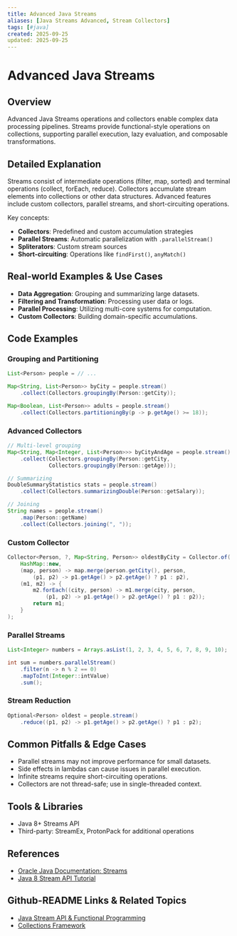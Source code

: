 ```yaml
---
title: Advanced Java Streams
aliases: [Java Streams Advanced, Stream Collectors]
tags: [#java]
created: 2025-09-25
updated: 2025-09-25
---
```


# Advanced Java Streams

## Overview

Advanced Java Streams operations and collectors enable complex data processing pipelines. Streams provide functional-style operations on collections, supporting parallel execution, lazy evaluation, and composable transformations.

## Detailed Explanation

Streams consist of intermediate operations (filter, map, sorted) and terminal operations (collect, forEach, reduce). Collectors accumulate stream elements into collections or other data structures. Advanced features include custom collectors, parallel streams, and short-circuiting operations.

Key concepts:
- **Collectors**: Predefined and custom accumulation strategies
- **Parallel Streams**: Automatic parallelization with `.parallelStream()`
- **Spliterators**: Custom stream sources
- **Short-circuiting**: Operations like `findFirst()`, `anyMatch()`

## Real-world Examples & Use Cases

- **Data Aggregation**: Grouping and summarizing large datasets.
- **Filtering and Transformation**: Processing user data or logs.
- **Parallel Processing**: Utilizing multi-core systems for computation.
- **Custom Collectors**: Building domain-specific accumulations.

## Code Examples

### Grouping and Partitioning

```java
List<Person> people = // ...

Map<String, List<Person>> byCity = people.stream()
    .collect(Collectors.groupingBy(Person::getCity));

Map<Boolean, List<Person>> adults = people.stream()
    .collect(Collectors.partitioningBy(p -> p.getAge() >= 18));
```

### Advanced Collectors

```java
// Multi-level grouping
Map<String, Map<Integer, List<Person>>> byCityAndAge = people.stream()
    .collect(Collectors.groupingBy(Person::getCity,
             Collectors.groupingBy(Person::getAge)));

// Summarizing
DoubleSummaryStatistics stats = people.stream()
    .collect(Collectors.summarizingDouble(Person::getSalary));

// Joining
String names = people.stream()
    .map(Person::getName)
    .collect(Collectors.joining(", "));
```

### Custom Collector

```java
Collector<Person, ?, Map<String, Person>> oldestByCity = Collector.of(
    HashMap::new,
    (map, person) -> map.merge(person.getCity(), person, 
        (p1, p2) -> p1.getAge() > p2.getAge() ? p1 : p2),
    (m1, m2) -> {
        m2.forEach((city, person) -> m1.merge(city, person, 
            (p1, p2) -> p1.getAge() > p2.getAge() ? p1 : p2));
        return m1;
    }
);
```

### Parallel Streams

```java
List<Integer> numbers = Arrays.asList(1, 2, 3, 4, 5, 6, 7, 8, 9, 10);

int sum = numbers.parallelStream()
    .filter(n -> n % 2 == 0)
    .mapToInt(Integer::intValue)
    .sum();
```

### Stream Reduction

```java
Optional<Person> oldest = people.stream()
    .reduce((p1, p2) -> p1.getAge() > p2.getAge() ? p1 : p2);
```

## Common Pitfalls & Edge Cases

- Parallel streams may not improve performance for small datasets.
- Side effects in lambdas can cause issues in parallel execution.
- Infinite streams require short-circuiting operations.
- Collectors are not thread-safe; use in single-threaded context.

## Tools & Libraries

- Java 8+ Streams API
- Third-party: StreamEx, ProtonPack for additional operations

## References

- [Oracle Java Documentation: Streams](https://docs.oracle.com/en/java/javase/17/docs/api/java.base/java/util/stream/package-summary.html)
- [Java 8 Stream API Tutorial](https://winterbe.com/posts/2014/07/31/java8-stream-tutorial-examples/)

## Github-README Links & Related Topics

- [Java Stream API & Functional Programming](../streams-functional-java/README.md)
- [Collections Framework](../collections-framework/README.md)
